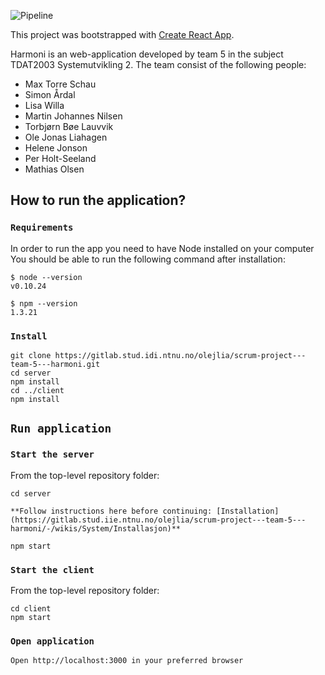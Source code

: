 ![Pipeline](https://gitlab.stud.iie.ntnu.no/olejlia/scrum-project---team-5---harmoni/badges/master/pipeline.svg)

This project was bootstrapped with [Create React App](https://github.com/facebook/create-react-app).

Harmoni is an web-application developed by team 5 in the subject TDAT2003 Systemutvikling 2. 
The team consist of the following people:
*  Max Torre Schau
*  Simon Årdal
*  Lisa Willa
*  Martin Johannes Nilsen
*  Torbjørn Bøe Lauvvik
*  Ole Jonas Liahagen
*  Helene Jonson
*  Per Holt-Seeland
*  Mathias Olsen
## How to run the application?




### `Requirements`

In order to run the app you need to have Node installed on your computer
You should be able to run the following command after installation:

```
$ node --version
v0.10.24

$ npm --version
1.3.21
```

### `Install`
```
git clone https://gitlab.stud.idi.ntnu.no/olejlia/scrum-project---team-5---harmoni.git
cd server
npm install
cd ../client
npm install
```

## `Run application`
### `Start the server`
From the top-level repository folder:
```
cd server
```

`**Follow instructions here before continuing: [Installation](https://gitlab.stud.iie.ntnu.no/olejlia/scrum-project---team-5---harmoni/-/wikis/System/Installasjon)**`

```
npm start
```

### `Start the client`
From the top-level repository folder:
```
cd client
npm start
```

### `Open application`
```
Open http://localhost:3000 in your preferred browser
```




